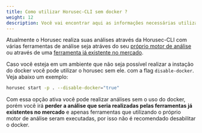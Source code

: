 ```yaml
---
title: Como utilizar Horusec-CLI sem docker ?
weight: 12
description: Você vai encontrar aqui as informações necessárias utilizar a horusec-cli sem o docker.
---
```



Atualmente o Horusec realiza suas análises através da Horusec-CLI com várias ferramentas de análise seja atráves do seu [próprio motor de análise](http://localhost:1313/docs/pt-br/cli/analysis-tools/open-source-horusec-engine/) ou através de uma [ferramenta já existente no mercado](/docs/pt-br/cli/analysis-tools/open-source-marketplace/).

Caso você esteja em um ambiente que não seja possível realizar a instação do docker você pode utilizar o horusec sem ele.
com a flag `disable-docker`. Veja abaixo um exemplo:
```bash
horusec start -p . --disable-docker="true"
```
Com essa opção ativa você pode realizar análises sem o uso do docker, porém você irá **perder a análise que seria realizadas pelas ferramentas já existentes no mercado** e apenas ferramentas que utilizando o próprio motor de análise seram executadas, por isso não é recomendado desabilitar o docker.